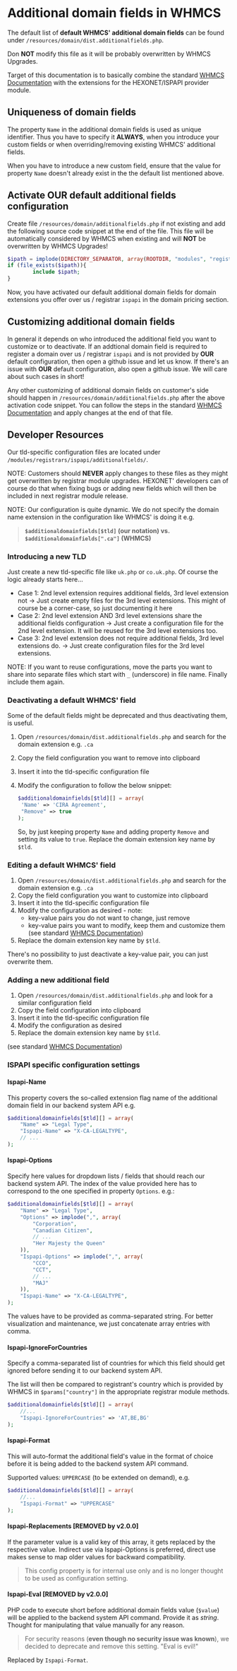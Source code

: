# Additional domain fields in WHMCS

The default list of **default WHMCS' additional domain fields** can be found under `/resources/domain/dist.additionalfields.php`.

Don **NOT** modify this file as it will be probably overwritten by WHMCS Upgrades.

Target of this documentation is to basically combine the standard [WHMCS Documentation](https://docs.whmcs.com/Additional_Domain_Fields) with the extensions for the HEXONET/ISPAPI provider module.

## Uniqueness of domain fields

The property `Name` in the additional domain fields is used as unique identifier. Thus you have to specify it **ALWAYS**, when you introduce your custom fields or when overriding/removing existing WHMCS' additional fields.

When you have to introduce a new custom field, ensure that the value for property `Name` doesn't already exist in the the default list mentioned above.

## Activate OUR default additional fields configuration

Create file `/resources/domain/additionalfields.php` if not existing and add the following source code snippet at the end of the file. This file will be automatically considered by WHMCS when existing and will **NOT** be overwritten by WHMCS Upgrades!

```php
$ipath = implode(DIRECTORY_SEPARATOR, array(ROOTDIR, "modules", "registrars", "ispapi", "additionalfields.php"));
if (file_exists($ipath)){
        include $ipath;
}
```

Now, you have activated our default additional domain fields for domain extensions you offer over us / registrar `ispapi` in the domain pricing section.

## Customizing additional domain fields

In general it depends on who introduced the additional field you want to customize or to deactivate. If an addtional domain field is required to register a domain over us / registrar `ispapi` and is not provided by **OUR** default configuration, then open a github issue and let us know. If there's an issue with **OUR** default configuration, also open a github issue. We will care about such cases in short!

Any other customizing of additional domain fields on customer's side should happen in `/resources/domain/additionalfields.php` after the above activation code snippet. You can follow the steps in the standard [WHMCS Documentation](https://docs.whmcs.com/Additional_Domain_Fields) and apply changes at the end of that file.

## Developer Resources

Our tld-specific configuration files are located under `/modules/registrars/ispapi/additionalfields/`.

NOTE: Customers should **NEVER** apply changes to these files as they might get overwritten by registrar module upgrades. HEXONET' developers can of course do that when fixing bugs or adding new fields which will then be included in next registrar module release.

NOTE: Our configuration is quite dynamic. We do not specify the domain name extension in the configuration like WHMCS' is doing it e.g.

> **```$additionaldomainfields[$tld]``` (our notation) vs. ```$additionaldomainfields[".ca"]``` (WHMCS)**

### Introducing a new TLD

Just create a new tld-specific file like `uk.php` or `co.uk.php`. Of course the logic already starts here...

* Case 1: 2nd level extension requires additional fields, 3rd level extension not
  -> Just create empty files for the 3rd level extensions. This might of course be a corner-case, so just documenting it here
* Case 2: 2nd level extension AND 3rd level extensions share the additional fields configuration
  -> Just create a configuration file for the 2nd level extension. It will be reused for the 3rd level extensions too.
* Case 3: 2nd level extension does not require additional fields, 3rd level extensions do.
  -> Just create configuration files for the 3rd level extensions.

NOTE: If you want to reuse configurations, move the parts you want to share into separate files which start with `_` (underscore) in file name. Finally include them again.

### Deactivating a default WHMCS' field

Some of the default fields might be deprecated and thus deactivating them, is useful.

1. Open `/resources/domain/dist.additionalfields.php` and search for the domain extension e.g. `.ca`
2. Copy the field configuration you want to remove into clipboard
3. Insert it into the tld-specific configuration file
4. Modify the configuration to follow the below snippet:

   ```php
   $additionaldomainfields[$tld][] = array(
    'Name' => 'CIRA Agreement',
    "Remove" => true
   );
   ```

   So, by just keeping property `Name` and adding property `Remove` and setting its value to `true`. Replace the domain extension key name by `$tld`.

### Editing a default WHMCS' field

1. Open `/resources/domain/dist.additionalfields.php` and search for the domain extension e.g. `.ca`
2. Copy the field configuration you want to customize into clipboard
3. Insert it into the tld-specific configuration file
4. Modify the configuration as desired - note:
   * key-value pairs you do not want to change, just remove
   * key-value pairs you want to modify, keep them and customize them (see standard [WHMCS Documentation](https://docs.whmcs.com/Additional_Domain_Fields))
5. Replace the domain extension key name by `$tld`.

There's no possibility to just deactivate a key-value pair, you can just overwrite them.

### Adding a new additional field

1. Open `/resources/domain/dist.additionalfields.php` and look for a similar configuration field
2. Copy the field configuration into clipboard
3. Insert it into the tld-specific configuration file
4. Modify the configuration as desired
5. Replace the domain extension key name by `$tld`.

(see standard [WHMCS Documentation](https://docs.whmcs.com/Additional_Domain_Fields))

### ISPAPI specific configuration settings

#### Ispapi-Name

This property covers the so-called extension flag name of the additional domain field in our backend system API e.g.

```php
$additionaldomainfields[$tld][] = array(
    "Name" => "Legal Type",
    "Ispapi-Name" => "X-CA-LEGALTYPE",
    // ...
);
```

#### Ispapi-Options

Specify here values for dropdown lists / fields that should reach our backend system API. The index of the value provided here has to correspond to the one specified in property `Options`. e.g.:

```php
$additionaldomainfields[$tld][] = array(
    "Name" => "Legal Type",
    "Options" => implode(",", array(
        "Corporation",
        "Canadian Citizen",
        // ...
        "Her Majesty the Queen"
    )),
    "Ispapi-Options" => implode(",", array(
        "CCO",
        "CCT",
        // ...
        "MAJ"
    )),
    "Ispapi-Name" => "X-CA-LEGALTYPE",
);
```

The values have to be provided as comma-separated string. For better visualization and maintenance, we just concatenate array entries with comma.

#### Ispapi-IgnoreForCountries

Specify a comma-separated list of countries for which this field should get ignored before sending it to our backend system API.

The list will then be compared to registrant's country which is provided by WHMCS in `$params["country"]` in the appropriate registrar module methods.

```php
$additionaldomainfields[$tld][] = array(
    //...
    "Ispapi-IgnoreForCountries" => 'AT,BE,BG'
);
```

#### Ispapi-Format

This will auto-format the additional field's value in the format of choice before it is being added to the backend system API command.

Supported values: `UPPERCASE` (to be extended on demand), e.g.

```php
$additionaldomainfields[$tld][] = array(
    //...
    "Ispapi-Format" => "UPPERCASE"
);
```

#### Ispapi-Replacements [REMOVED by v2.0.0]

If the parameter value is a valid key of this array, it gets replaced by the respective value. Indirect use via Ispapi-Options is preferred, direct use makes sense to map older values for backward compatibility.

> This config property is for internal use only and is no longer thought to be used as configuration setting.

#### Ispapi-Eval [REMOVED by v2.0.0]

PHP code to execute short before additional domain fields value (`$value`) will be applied to the backend system API command.
Provide it as _string_. Thought for manipulating that value manually for any reason.

> For security reasons (**even though no security issue was known**), we decided to deprecate and remove this setting. "Eval is evil!"

Replaced by `Ispapi-Format`.
